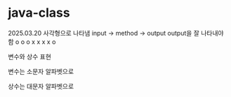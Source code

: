 # java-class

2025.03.20
사각형으로 나타냄 	input	->	method	->	output
output을 잘 나타내야함
				o					o
				o					x
				x					x
				x					o

변수와 상수 표현

변수는 소문자 알파벳으로

상수는 대문자 알파벳으로